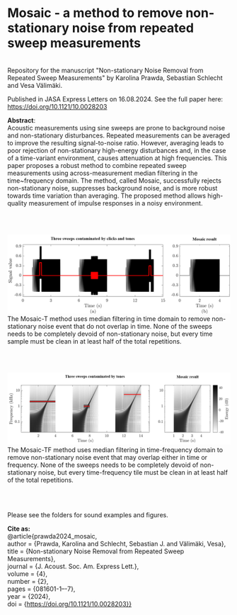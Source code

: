 # Mosaic - a method to remove non-stationary noise from repeated sweep measurements
<br>
Repository for the manuscript "Non-stationary Noise Removal from Repeated Sweep Measurements" by Karolina Prawda, Sebastian Schlecht and Vesa Välimäki. 

Published in JASA Express Letters on 16.08.2024. See the full paper here: https://doi.org/10.1121/10.0028203

**Abstract**: <br>
Acoustic measurements using sine sweeps are prone to background noise and non-stationary disturbances. Repeated measurements can be averaged to improve the resulting signal-to-noise ratio. However, averaging leads to poor rejection of non-stationary high-energy disturbances and, in the case of a time-variant environment, causes attenuation at high frequencies. This paper proposes a robust method to combine repeated sweep measurements using across-measurement median filtering in the time~frequency domain. The method, called Mosaic, successfully rejects non-stationary noise, suppresses background noise, and is more robust towards time variation than averaging. The proposed method allows high-quality measurement of impulse responses in a noisy environment.  

<br><br>

![Mosaic non-stationary noise removal method](https://github.com/KPrawda/mosaic_noise_removal/blob/main/Mosaic.PNG)
The Mosaic-T method uses median filtering in time domain to remove non-stationary noise event that do not overlap in time. None of the sweeps needs to be completely devoid of non-stationary noise, but every time sample must be clean in at least half of the total repetitions. 

<br><br>

![Mosaic non-stationary noise removal method](https://github.com/KPrawda/mosaic_noise_removal/blob/main/Mosaic-TF.png)
The Mosaic-TF method uses median filtering in time-frequency domain to remove non-stationary noise event that may overlap either in time or frequency. None of the sweeps needs to be completely devoid of non-stationary noise, but every time-frequency tile must be clean in at least half of the total repetitions. 

<br><br>

Please see the folders for sound examples and figures.

**Cite as:**<br>
@article{prawda2024_mosaic,<br>
author = {Prawda, Karolina  and Schlecht, Sebastian J.  and Välimäki, Vesa},<br>
title = {Non-stationary Noise Removal from Repeated Sweep Measurements},<br>
journal = {J. Acoust. Soc. Am. Express Lett.},<br>
volume = {4},<br>
number = {2},<br>
pages = {081601-1–-7},<br>
year = {2024},<br>
doi = {https://doi.org/10.1121/10.0028203}}<br>
 
